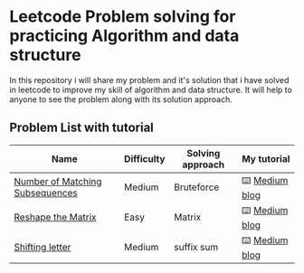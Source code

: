 # Leetcode Problem solving for practicing Algorithm and data structure
In this repository i will share my problem and it's solution that i have solved in leetcode to improve my skill of algorithm and data structure. 
It will help to anyone to see the problem along with its solution approach. 


## Problem List with tutorial

Name | Difficulty | Solving approach | My tutorial 
------------ | ------- | ----------- | ------------
[Number of Matching Subsequences](https://leetcode.com/problems/number-of-matching-subsequences/) | Medium | Bruteforce | :keyboard: [Medium blog](https://ruhul-amin.medium.com/number-of-matching-subsequences-leetcode-792-7a853c90a140)
[Reshape the Matrix](https://leetcode.com/problems/reshape-the-matrix/) | Easy | Matrix | :keyboard: [Medium blog](https://ruhul-amin.medium.com/reshape-the-matri-leetcode-566-fed823161009)
[Shifting letter](https://leetcode.com/problems/shifting-letters/) | Medium | suffix sum | :keyboard: [Medium blog](https://ruhul-amin.medium.com/shifting-letters-leetcode-848-748611695726)
